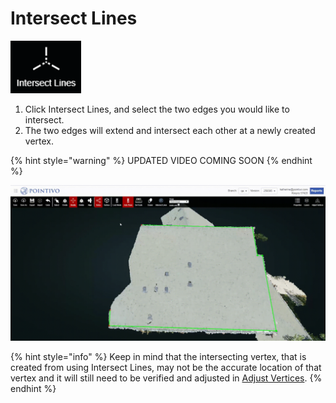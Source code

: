 # Intersect Lines

![](../.gitbook/assets/intersect-lines-button.png)

1. Click Intersect Lines, and select the two edges you would like to intersect.
2. The two edges will extend and intersect each other at a newly created vertex.

{% hint style="warning" %}
UPDATED VIDEO COMING SOON
{% endhint %}

![](../.gitbook/assets/intersect-lines.gif)

{% hint style="info" %}
Keep in mind that the intersecting vertex, that is created from using Intersect Lines, may not be the accurate location of that vertex and it will still need to be verified and adjusted in [Adjust Vertices](../adjust-vertices/).
{% endhint %}



